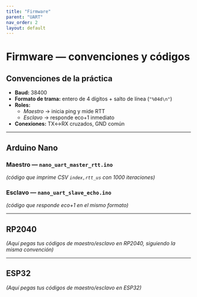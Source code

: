 ```yaml
---
title: "Firmware"
parent: "UART"
nav_order: 2
layout: default
---
```


# Firmware — convenciones y códigos

## Convenciones de la práctica
- **Baud:** 38400  
- **Formato de trama:** entero de 4 dígitos + salto de línea (`"%04d\n"`)  
- **Roles:**  
  - *Maestro* → inicia ping y mide RTT  
  - *Esclavo* → responde eco+1 inmediato  
- **Conexiones:** TX↔RX cruzados, GND común

---

## Arduino Nano
### Maestro — `nano_uart_master_rtt.ino`
*(código que imprime CSV `index,rtt_us` con 1000 iteraciones)*

### Esclavo — `nano_uart_slave_echo.ino`
*(código que responde eco+1 en el mismo formato)*

---

## RP2040
*(Aquí pegas tus códigos de maestro/esclavo en RP2040, siguiendo la misma convención)*

---

## ESP32
*(Aquí pegas tus códigos de maestro/esclavo en ESP32)*
